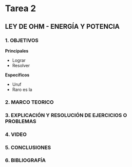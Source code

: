 # Tarea 2
## LEY DE OHM - ENERGÍA Y POTENCIA
### 1. OBJETIVOS

**Principales**

- Lograr 
- Resolver 

**Específicos**

- Uruf
- Raro es la

### 2. MARCO TEORICO

### 3. EXPLICACIÓN Y RESOLUCIÓN DE EJERCICIOS O PROBLEMAS

### 4. VIDEO

### 5. CONCLUSIONES

### 6. BIBLIOGRAFÍA
